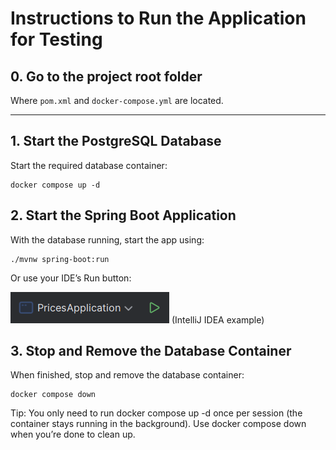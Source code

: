 # Instructions to Run the Application for Testing

## 0. Go to the project root folder

Where `pom.xml` and `docker-compose.yml` are located.

---

## 1. Start the PostgreSQL Database

Start the required database container:

```
docker compose up -d
```

## 2. Start the Spring Boot Application

With the database running, start the app using:

```
./mvnw spring-boot:run
```
Or use your IDE’s Run button:

![img_1.png](img_1.png)
(IntelliJ IDEA example)
## 3. Stop and Remove the Database Container

When finished, stop and remove the database container:
```
docker compose down
```
Tip:
You only need to run docker compose up -d once per session (the container stays running in the background).
Use docker compose down when you’re done to clean up.
